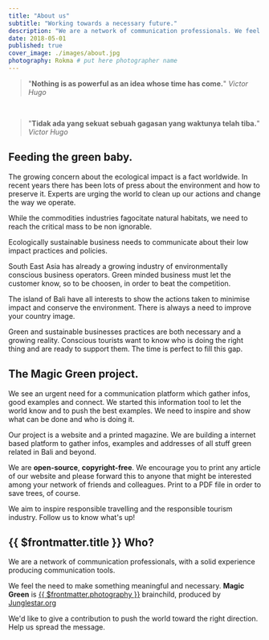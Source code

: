 ```yaml
---
title: "About us"
subtitle: "Working towards a necessary future."
description: "We are a network of communication professionals. We feel the need to make something meaningful and necessary, to push the world towards the right direction." # max 160 digits cos dunno how to trim it, yet...
date: 2018-05-01
published: true
cover_image: ./images/about.jpg
photography: Rokma # put here photographer name
---
```



>"**Nothing is as powerful as an idea whose time has come.**" _Victor Hugo_

<br>

>"**Tidak ada yang sekuat sebuah gagasan yang waktunya telah tiba.**" _Victor Hugo_

## Feeding the green baby.

The growing concern about the ecological impact is a fact worldwide. In recent years there has been lots of press about the environment and how to preserve it. Experts are urging the world to clean up our actions and change the way we operate.

While the commodities industries fagocitate natural habitats, we need to reach the critical mass to be non ignorable.

Ecologically sustainable business needs to communicate about their low impact practices and policies.

South East Asia has already a growing industry of environmentally conscious business operators. Green minded business must let the customer know, so to be choosen, in order to beat the competition.

The island of Bali have all interests to show the actions taken to minimise impact and conserve the environment. There is always a need to improve your country image.

Green and sustainable businesses practices are both necessary and a growing reality. Conscious tourists want to know who is doing the right thing and are ready to support them. The time is perfect to fill this gap.


## The Magic Green project.

We see an urgent need for a communication platform which gather infos, good examples and connect. We started this information tool to let the world know and to push the best examples. We need to inspire and show what can be done and who is doing it.

Our project is a website and a printed magazine. We are building a internet based platform to gather infos, examples and addresses of all stuff green related in Bali and beyond.

We are **open-source**, **copyright-free**. We encourage you to print any article of our website and please forward this to anyone that might be interested among your network of friends and colleagues. Print to a PDF file in order to save trees, of course.

We aim to inspire responsible travelling and the responsible tourism industry. Follow us to know what's up!

## {{ $frontmatter.title }} Who?

We are a network of communication professionals, with a solid experience producing communication tools.

We feel the need to make something meaningful and necessary. **Magic Green** is [{{ $frontmatter.photography }}](https://rokma.com) brainchild, produced by [Junglestar.org](https://junglestar.org)

We'd like to give a contribution to push the world toward the right direction. Help us spread the message.
